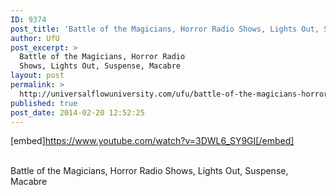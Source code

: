```yaml
---
ID: 9374
post_title: 'Battle of the Magicians, Horror Radio Shows, Lights Out, Suspense, Macabre #UfU'
author: UfU
post_excerpt: >
  Battle of the Magicians, Horror Radio
  Shows, Lights Out, Suspense, Macabre
layout: post
permalink: >
  http://universalflowuniversity.com/ufu/battle-of-the-magicians-horror-radio-shows-lights-out-suspense-macabre-ufu/
published: true
post_date: 2014-02-20 12:52:25
---
```

[embed]https://www.youtube.com/watch?v=3DWL6_SY9GI[/embed]</br></br>
<p>Battle of the Magicians, Horror Radio Shows, Lights Out, Suspense, Macabre</p>